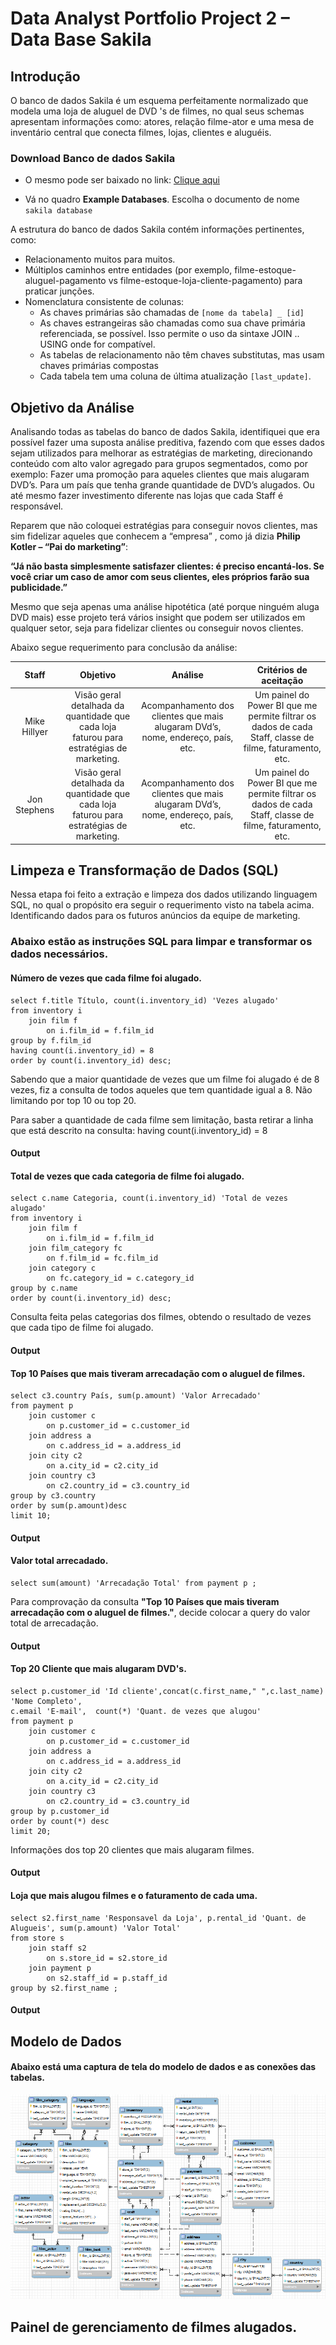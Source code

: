 # Data Analyst Portfolio Project 2 – Data Base Sakila

## Introdução

O banco de dados Sakila é um esquema perfeitamente normalizado que modela uma loja de aluguel de DVD 's de filmes, no qual seus schemas apresentam informações como: atores, relação filme-ator e uma mesa de inventário central que conecta filmes, lojas, clientes e aluguéis.

### Download Banco de dados Sakila
- O mesmo pode ser baixado no link: [Clique aqui](https://dev.mysql.com/doc/index-other.html)

- Vá no quadro **Example Databases**.
	Escolha o documento de nome `sakila database`


A estrutura do banco de dados Sakila contém informações pertinentes, como:
- Relacionamento muitos para muitos.
- Múltiplos caminhos entre entidades (por exemplo, filme-estoque-aluguel-pagamento vs filme-estoque-loja-cliente-pagamento) para praticar junções.
- Nomenclatura consistente de colunas:
  -  As chaves primárias são chamadas de `[nome da tabela] _ [id]`
  - As chaves estrangeiras são chamadas como sua chave primária referenciada, se possível. Isso permite o uso da sintaxe JOIN .. USING onde for compatível.
  - As tabelas de relacionamento não têm chaves substitutas, mas usam chaves primárias compostas
  - Cada tabela tem uma coluna de última atualização `[last_update]`.

## Objetivo da Análise

Analisando todas as tabelas do banco de dados Sakila, identifiquei que era possível fazer uma suposta análise preditiva, fazendo com que esses dados sejam utilizados para melhorar as estratégias de marketing, direcionando conteúdo com alto valor agregado para grupos segmentados, como por exemplo:
Fazer uma promoção para aqueles clientes que mais alugaram DVD’s.
Para um país que tenha grande quantidade de DVD’s alugados.
Ou até mesmo fazer investimento diferente nas lojas que cada Staff é responsável. 

Reparem que não coloquei estratégias para conseguir novos clientes, mas sim fidelizar aqueles que 	conhecem a “empresa” , como já dizia **Philip Kotler – “Pai do marketing”**:

**“Já não basta simplesmente satisfazer clientes: é preciso encantá-los.
Se você criar um caso de amor com seus clientes, eles próprios farão sua publicidade.”**

Mesmo que seja apenas uma análise hipotética (até porque ninguém aluga DVD mais) esse projeto terá vários insight que podem ser utilizados em qualquer setor, seja para fidelizar clientes ou conseguir novos clientes.

Abaixo segue requerimento para conclusão da análise:

|Staff | Objetivo | Análise | Critérios de aceitação|
| :--: |     :--: |    :--: |                  :--: |
|Mike Hillyer|Visão geral detalhada da quantidade que cada loja faturou para estratégias de marketing.|Acompanhamento dos clientes que mais alugaram DVd’s, nome, endereço, país, etc.|Um painel do Power BI que me permite filtrar os dados de cada Staff, classe de filme, faturamento, etc.
|Jon Stephens|Visão geral detalhada da quantidade que cada loja faturou para estratégias de marketing.|Acompanhamento dos clientes que mais alugaram DVd’s, nome, endereço, país, etc.|Um painel do Power BI que me permite filtrar os dados de cada Staff, classe de filme, faturamento, etc.|

## Limpeza e Transformação de Dados (SQL)
Nessa etapa foi feito a extração e limpeza dos dados utilizando linguagem SQL, no qual o propósito era seguir o requerimento visto na tabela acima.
Identificando dados para os futuros anúncios da equipe de marketing.

### Abaixo estão as instruções SQL para limpar e transformar os dados necessários.

#### Número de vezes que cada filme foi alugado.
``` 
select f.title Título, count(i.inventory_id) 'Vezes alugado' 
from inventory i
	join film f 
		on i.film_id = f.film_id 
group by f.film_id
having count(i.inventory_id) = 8
order by count(i.inventory_id) desc;
```
Sabendo que a maior quantidade de vezes que um filme foi alugado é de 8 vezes, fiz a consulta de todos 
aqueles que tem quantidade igual a 8. Não limitando por top 10 ou top 20.

Para saber a quantidade de cada filme sem limitação, basta retirar a linha que está descrito na consulta:
having count(i.inventory_id) = 8 

#### Output

#### Total de vezes que cada categoria de filme foi alugado.
```
select c.name Categoria, count(i.inventory_id) 'Total de vezes alugado' 
from inventory i
	join film f 
		on i.film_id = f.film_id
	join film_category fc 
		on f.film_id = fc.film_id 
	join category c 
		on fc.category_id = c.category_id 
group by c.name 
order by count(i.inventory_id) desc;

```
Consulta feita pelas categorias dos filmes, obtendo o resultado de vezes que cada tipo de filme foi alugado.

#### Output

#### Top 10 Países que mais tiveram arrecadação com o aluguel de filmes.
```
select c3.country País, sum(p.amount) 'Valor Arrecadado' 
from payment p
	join customer c 
		on p.customer_id = c.customer_id 
	join address a 
		on c.address_id = a.address_id 
	join city c2 
		on a.city_id = c2.city_id 
	join country c3 
		on c2.country_id = c3.country_id 
group by c3.country 
order by sum(p.amount)desc
limit 10;

```
#### Output

#### Valor total arrecadado. 
```
select sum(amount) 'Arrecadação Total' from payment p ;
```
Para comprovação da consulta **"Top 10 Países que mais tiveram arrecadação com o aluguel de filmes."**, decide colocar a query do valor total de arrecadação.
#### Output

#### Top 20 Cliente que mais alugaram DVD's.
```
select p.customer_id 'Id cliente',concat(c.first_name," ",c.last_name) 'Nome Completo', 
c.email 'E-mail',  count(*) 'Quant. de vezes que alugou' 
from payment p
	join customer c 
		on p.customer_id = c.customer_id 
	join address a 
		on c.address_id = a.address_id 
	join city c2 
		on a.city_id = c2.city_id 
	join country c3 
		on c2.country_id = c3.country_id 
group by p.customer_id
order by count(*) desc
limit 20;
```
Informações dos top 20 clientes que mais alugaram filmes.
#### Output


#### Loja que mais alugou filmes e o faturamento de cada uma.
```
select s2.first_name 'Responsavel da Loja', p.rental_id 'Quant. de Alugueis', sum(p.amount) 'Valor Total'
from store s
	join staff s2 
		on s.store_id = s2.store_id 
	join payment p 
		on s2.staff_id = p.staff_id
group by s2.first_name ;
```
#### Output

## Modelo de Dados
#### Abaixo está uma captura de tela do modelo de dados e as conexões das tabelas.

![tabela_conectada](https://github.com/djalmarodriguess/Data_Analystic_Project_2/blob/main/Sakila_structure.png)

## Painel de gerenciamento de filmes alugados.

